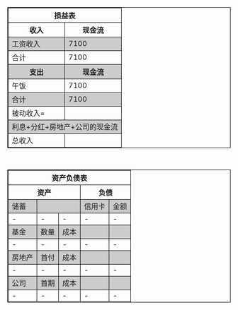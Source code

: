 <style type="text/css">
table {
    border-collapse: collapse;
}

table, td, th {
    border: 1px solid black;
}
th{
  font-weight: bold;
}
/*odd*/
table tr:nth-child(even){
  background: #ccc;
}
</style>
<table>
<thead>
<th colspan="2">损益表</th>
</thead>
<tr>
<th style="width:50%;">收入</th>
<th style="width:50%;">现金流</th>
</tr>
<tr>
<td>工资收入</td>
<td>7100</td>
</tr>
<tr>
<td>合计</td>
<td>7100</td>
</tr>
<tr>
<th>支出</th>
<th>现金流</th>
</tr>
<tr>
<td>午饭</td>
<td>7100</td>
</tr>
<tr>
<td>合计</td>
<td>7100</td>
</tr>
<tr>
<td>被动收入=</td>
<td ></td>
</tr>
<tr>
<td colspan="2">利息+分红+房地产+公司的现金流</td>
</tr>
<tr>
<td>总收入</td>
<td ></td>
</tr>
</table>

<br>

<table>
<thead>
<th colspan="5">资产负债表</th>
</thead>
<tr>
<th colspan="3">资产</th>
<th colspan="2">负债</th>
</tr>
<tr>
<td>储蓄</td>
<td colspan="2"></td>

<td>信用卡</td>
<td>金额</td>
</tr>
<tr>
<td>-</td>
<td>-</td>
<td>-</td>
<td>-</td>
<td>-</td>
</tr>
<tr>
<td>基金</td>
<td>数量</td>
<td>成本</td>
<td></td>
<td></td>
</tr>
<tr>
<td>-</td>
<td>-</td>
<td>-</td>
<td>-</td>
<td>-</td>
</tr>
<tr>
<td>房地产</td>
<td>首付</td>
<td>成本</td>
<td></td>
<td></td>
</tr>
<tr>
<td>-</td>
<td>-</td>
<td>-</td>
<td>-</td>
<td>-</td>
</tr>
<tr>
<td>公司</td>
<td>首期</td>
<td>成本</td>
<td></td>
<td></td>
</tr>
<tr>
<td>-</td>
<td>-</td>
<td>-</td>
<td>-</td>
<td>-</td>
</tr>
</table>